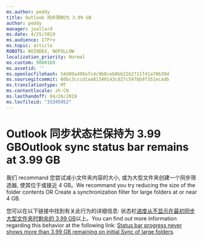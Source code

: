 ```yaml
---
ms.author: peddy
title: Outlook 同步限制为 3.99 GB
author: peddy
manager: joallard
ms.date: 4/25/2019
ms.audience: ITPro
ms.topic: article
ROBOTS: NOINDEX, NOFOLLOW
localization_priority: Normal
ms.custom: 9000169
ms.assetid: ''
ms.openlocfilehash: 54d09a490afc4c9b8ceb8bb22b2711f41a78639d
ms.sourcegitcommit: 60bc3cccd1aa81340143cd27c597bb97351ecadb
ms.translationtype: MT
ms.contentlocale: zh-CN
ms.lasthandoff: 04/26/2019
ms.locfileid: "33345952"
---
```

# <a name="outlook-sync-status-bar-remains-at-399-gb"></a><span data-ttu-id="280bb-102">Outlook 同步状态栏保持为 3.99 GB</span><span class="sxs-lookup"><span data-stu-id="280bb-102">Outlook sync status bar remains at 3.99 GB</span></span>
<span data-ttu-id="280bb-103">我们 recommand 您尝试减小文件夹内容的大小, 或为大型文件夹创建一个同步筛选器, 使其位于或接近 4 GB。</span><span class="sxs-lookup"><span data-stu-id="280bb-103">We recommand you try reducing the size of the folder contents OR Create a synchronization filter for large folders at or near 4 GB.</span></span>

<span data-ttu-id="280bb-104">您可以在以下链接中找到有关此行为的详细信息: 状态栏[进度从不显示在最初同步大型文件夹时剩余的 3.99 GB](https://support.microsoft.com/en-us/help/2738323/status-bar-progress-never-shows-more-than-3-99-gb-remaining-on-initial)以上。</span><span class="sxs-lookup"><span data-stu-id="280bb-104">You can find out more information regarding this behavior at the following link: [Status bar progress never shows more than 3.99 GB remaining on initial Sync of large folders](https://support.microsoft.com/en-us/help/2738323/status-bar-progress-never-shows-more-than-3-99-gb-remaining-on-initial).</span></span>